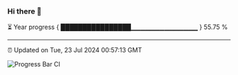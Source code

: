 ### Hi there 👋

⏳ Year progress { ████████████████▁▁▁▁▁▁▁▁▁▁▁▁▁▁ } 55.75 %

---

⏰ Updated on Tue, 23 Jul 2024 00:57:13 GMT

![Progress Bar CI](https://github.com/liununu/liununu/workflows/Progress%20Bar%20CI/badge.svg)

